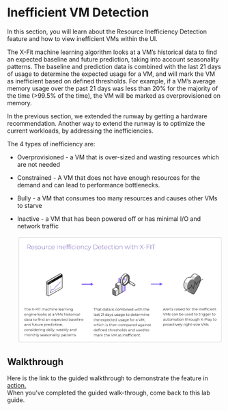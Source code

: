 # Inefficient VM Detection

In this section, you will learn about the Resource Inefficiency Detection feature and how to 
view inefficient VMs within the UI.

The X-Fit machine learning algorithm looks at a VM’s historical data to find an expected baseline and 
future prediction, taking into account seasonality patterns. The baseline and prediction data is combined 
with the last 21 days of usage to determine the expected usage for a VM, and will mark the VM as 
inefficient based on defined thresholds. For example, if a VM’s average memory usage over the past 
21 days was less than 20% for the majority of the time (>99.5% of the time), the VM will be marked 
as overprovisioned on memory.

In the previous section, we extended the runway by getting a hardware recommendation. Another way to 
extend the runway is to optimize the current workloads, by addressing the inefficiencies.

The 4 types of inefficiency are:

- Overprovisioned - a VM that is over-sized and wasting resources which are not needed
- Constrained - A VM that does not have enough resources for the demand and can lead to performance 
bottlenecks.
- Bully - a VM that consumes too many resources and causes other VMs to starve
- Inactive - a VM that has been powered off or has minimal I/O and network traffic

    ![](./img/x.png)

## Walkthrough

Here is the link to the guided walkthrough to demonstrate the feature in [action.](<https://nutanix.storylane.io/share/1cyx8cigr5qk>)   
When you've completed the guided walk-through, come back to this lab guide.

  